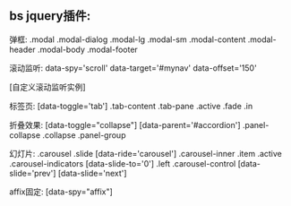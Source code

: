 
bs jquery插件:
-----------------------------------------------------------
弹框:
.modal
.modal-dialog
.modal-lg
.modal-sm
.modal-content
.modal-header
.modal-body
.modal-footer


滚动监听:
data-spy='scroll' 
data-target='#mynav' 
data-offset='150'

[自定义滚动监听实例]

标签页:
[data-toggle='tab']
.tab-content
.tab-pane
.active
.fade
.in

折叠效果:
[data-toggle="collapse"]
[data-parent='#accordion']
.panel-collapse
.collapse
.panel-group

幻灯片:
.carousel
.slide
[data-ride='carousel']
.carousel-inner
.item
.active
.carousel-indicators
[data-slide-to='0']
.left
.carousel-control
[data-slide='prev']
[data-slide='next']

affix固定:
[data-spy="affix"]
